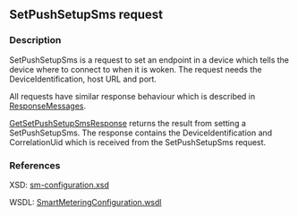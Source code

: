 ## SetPushSetupSms request

### Description
SetPushSetupSms is a request to set an endpoint in a device which tells the device where to connect to when it is woken.
The request needs the DeviceIdentification, host URL and port.

All requests have similar response behaviour which is described in [ResponseMessages](./ResponseMessages.md).

[GetSetPushSetupSmsResponse](GetSetPushSetupSmsResponse.md) returns the result from setting a SetPushSetupSms. The response contains the DeviceIdentification and CorrelationUid which is received from the SetPushSetupSms request.

### References

XSD: [sm-configuration.xsd](https://github.com/OSGP/Shared/blob/development/osgp-ws-smartmetering/src/main/resources/schemas/sm-configuration.xsd)

WSDL: [SmartMeteringConfiguration.wsdl](https://github.com/OSGP/Shared/blob/development/osgp-ws-smartmetering/src/main/resources/SmartMeteringConfiguration.wsdl)

